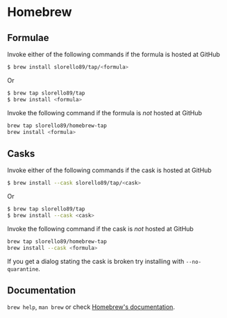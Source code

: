 # Homebrew

## Formulae
Invoke either of the following commands if the formula is hosted at GitHub

```sh
$ brew install slorello89/tap/<formula>
```

Or

```sh
$ brew tap slorello89/tap
$ brew install <formula>
```

Invoke the following command if the formula is *not* hosted at GitHub

```sh
brew tap slorello89/homebrew-tap 
brew install <formula>
```

## Casks
Invoke either of the following commands if the cask is hosted at GitHub

```sh
$ brew install --cask slorello89/tap/<cask>
```

Or

```sh
$ brew tap slorello89/tap
$ brew install --cask <cask>
```

Invoke the following command if the cask is *not* hosted at GitHub

```sh
brew tap slorello89/homebrew-tap 
brew install --cask <formula>
```

If you get a dialog stating the cask is broken try installing with `--no-quarantine`.

## Documentation
`brew help`, `man brew` or check [Homebrew's documentation](https://docs.brew.sh).
